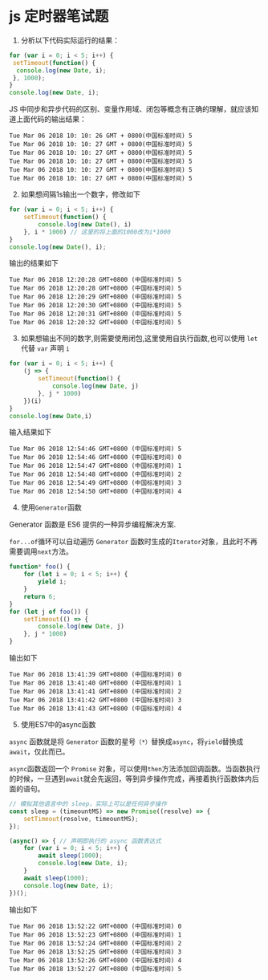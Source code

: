 # js 定时器笔试题

1. 分析以下代码实际运行的结果：

```js
for (var i = 0; i < 5; i++) {
 setTimeout(function() {
  console.log(new Date, i);
 }, 1000);
}
console.log(new Date, i);
```

 JS 中同步和异步代码的区别、变量作用域、闭包等概念有正确的理解，就应该知道上面代码的输出结果：

```console
Tue Mar 06 2018 10: 10: 26 GMT + 0800(中国标准时间) 5
Tue Mar 06 2018 10: 10: 27 GMT + 0800(中国标准时间) 5
Tue Mar 06 2018 10: 10: 27 GMT + 0800(中国标准时间) 5
Tue Mar 06 2018 10: 10: 27 GMT + 0800(中国标准时间) 5
Tue Mar 06 2018 10: 10: 27 GMT + 0800(中国标准时间) 5
Tue Mar 06 2018 10: 10: 27 GMT + 0800(中国标准时间) 5
```

2. 如果想间隔1s输出一个数字，修改如下

```js
for (var i = 0; i < 5; i++) {
    setTimeout(function() {
        console.log(new Date(), i)
    }, i * 1000) // 这里的将上面的1000改为i*1000
}
console.log(new Date(), i);
```

输出的结果如下

```console
Tue Mar 06 2018 12:20:28 GMT+0800 (中国标准时间) 5
Tue Mar 06 2018 12:20:28 GMT+0800 (中国标准时间) 5
Tue Mar 06 2018 12:20:29 GMT+0800 (中国标准时间) 5
Tue Mar 06 2018 12:20:30 GMT+0800 (中国标准时间) 5
Tue Mar 06 2018 12:20:31 GMT+0800 (中国标准时间) 5
Tue Mar 06 2018 12:20:32 GMT+0800 (中国标准时间) 5
```

3. 如果想输出不同的数字,则需要使用闭包,这里使用自执行函数,也可以使用 `let` 代替 `var` 声明 `i`

```js
for (var i = 0; i < 5; i++) {
    (j => {
        setTimeout(function() {
            console.log(new Date, j)
        }, j * 1000)
    })(i) 
}
console.log(new Date,i)
```

输入结果如下
```console
Tue Mar 06 2018 12:54:46 GMT+0800 (中国标准时间) 5
Tue Mar 06 2018 12:54:46 GMT+0800 (中国标准时间) 0
Tue Mar 06 2018 12:54:47 GMT+0800 (中国标准时间) 1
Tue Mar 06 2018 12:54:48 GMT+0800 (中国标准时间) 2
Tue Mar 06 2018 12:54:49 GMT+0800 (中国标准时间) 3
Tue Mar 06 2018 12:54:50 GMT+0800 (中国标准时间) 4
```

4. 使用`Generator`函数

Generator 函数是 ES6 提供的一种异步编程解决方案.

`for...of`循环可以自动遍历 `Generator` 函数时生成的`Iterator`对象，且此时不再需要调用`next`方法。

```js
function* foo() {
    for (let i = 0; i < 5; i++) {
        yield i;
    }
    return 6;
}
for (let j of foo()) {
    setTimeout(() => {
        console.log(new Date, j)
    }, j * 1000)
}
```
输出如下
```console
Tue Mar 06 2018 13:41:39 GMT+0800 (中国标准时间) 0
Tue Mar 06 2018 13:41:40 GMT+0800 (中国标准时间) 1
Tue Mar 06 2018 13:41:41 GMT+0800 (中国标准时间) 2
Tue Mar 06 2018 13:41:42 GMT+0800 (中国标准时间) 3
Tue Mar 06 2018 13:41:43 GMT+0800 (中国标准时间) 4
```

5. 使用ES7中的async函数

`async` 函数就是将 `Generator` 函数的星号`（*）`替换成`async`，将`yield`替换成`await`，仅此而已。

`async`函数返回一个 `Promise` 对象，可以使用`then`方法添加回调函数。当函数执行的时候，一旦遇到`await`就会先返回，等到异步操作完成，再接着执行函数体内后面的语句。

```js
// 模拟其他语言中的 sleep，实际上可以是任何异步操作
const sleep = (timeountMS) => new Promise((resolve) => {
    setTimeout(resolve, timeountMS);
});

(async() => { // 声明即执行的 async 函数表达式
    for (var i = 0; i < 5; i++) {
        await sleep(1000);
        console.log(new Date, i);
    }
    await sleep(1000);
    console.log(new Date, i);
})();
```
输出如下

```console
Tue Mar 06 2018 13:52:22 GMT+0800 (中国标准时间) 0
Tue Mar 06 2018 13:52:23 GMT+0800 (中国标准时间) 1
Tue Mar 06 2018 13:52:24 GMT+0800 (中国标准时间) 2
Tue Mar 06 2018 13:52:25 GMT+0800 (中国标准时间) 3
Tue Mar 06 2018 13:52:26 GMT+0800 (中国标准时间) 4
Tue Mar 06 2018 13:52:27 GMT+0800 (中国标准时间) 5
```